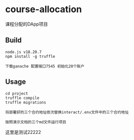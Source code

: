 # course-allocation

课程分配的DApp项目

## Build

```
node.js v18.20.7
npm install -g truffle

下载ganache 配置端口7545 初始化20个账户
```

## Usage

```
cd project
truffle compile
truffle migrations

将部署好的三个合约地址依次替换interact/.env文件中的三个合约地址

按照演示文档的三个md文件运行项目
```

这里是测试22222